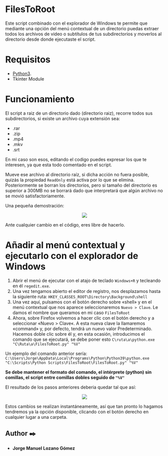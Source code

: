 # FilesToRoot
Este script combinado con el explorador de Windows te permite que mediante una opción del menú contextual de un directorio puedas extraer todos los archivos de video o subtítulos de tus subdirectorios y moverlos al directorio desde donde ejecutaste el script.

# Requisitos

* [Python3](https://www.python.org/downloads/).
* Tkinter Module

# Funcionamiento

El script a raiz de un directorio dado (directorio raiz), recorre todos sus subdirectorios, si existe un archivo cuya extensión sea:
* .rar
* .zip
* .mp4
* .mkv
* .srt

En mi caso son esos, editando el codigo puedes expresar los que te interesen, ya que esta todo comentado en el script.

Mueve ese archivo al directorio raíz, si dicha acción no fuera posible, quizás la propiedad ```ReadOnly``` está activa por lo que se elimina. Posteriormente se borran los directorios, pero si tamaño del directorio es superior a 300MB no se borrará dado que interpretará que algún archivo no se movió satisfactoriamente.

Una pequeña demostración:

<p align="center"><img src="http://g.recordit.co/EFqpGmOTdc.gif"></p>

Ante cualquier cambio en el código, eres libre de hacerlo.


# Añadir al menú contextual y ejecutarlo con el explorador de Windows

1. Abrir el menú de ejecutar con el atajo de teclado ```Windows+R``` y tecleando en él ```regedit.exe```.
2. Una vez tengamos abierto el editor de registro, nos desplazamos hasta la siguiente ruta:
    ```HKEY_CLASSES_ROOT\Directory\Background\shell```
3. Una vez aquí, pulsamos con el botón derecho sobre «shell» y en el menú contextual que nos aparece seleccionaremos ```Nuevo > Clave```. Le damos el nombre que queramos en mi caso ```FilesToRoot```
4. Ahora, sobre Firefox volvemos a hacer clic con el botón derecho y a seleccionar «Nuevo > Clave«. A esta nueva clave la llamaremos «command» y, por defecto, tendrá un nuevo valor Predeterminado. Hacemos doble clic sobre él y, en esta ocasión, introducimos el comando que se ejecutará, se debe poner esto ```C\ruta\a\python.exe "C\Ruta\a\FilesToRoot.py" "%V"```

Un ejemplo del comando anterior sería: ```C:\Users\Jorge\AppData\Local\Programs\Python\Python39\python.exe "C:\Scripts\Python Scripts\FilesToRoot\FilesToRoot.py" "%V"```

**Se debe mantener el formato del comando, el intérprete (python) sin comillas, el script entre comillas dobles seguido de ```"%V"```**

El resultado de los pasos anteriores deberia quedar tal que así:
<p align="center"><img src = "https://i.ibb.co/NCGTzMC/filestoroot.png"></p>

Estos cambios se realizan instantáneamente, así que tan pronto lo hagamos tendremos ya la opción disponible, clicando con el botón derecho en cualquier lugar a una carpeta.

## Author ✒️

* **Jorge Manuel Lozano Gómez**
